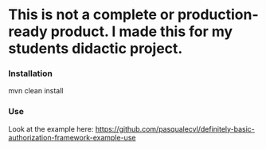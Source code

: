 # This is not a complete or production-ready product. I made this for my students didactic project.


### Installation
mvn clean install

### Use
Look at the example here: https://github.com/pasqualecvl/definitely-basic-authorization-framework-example-use
